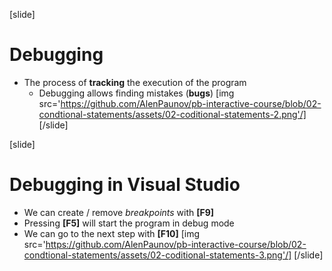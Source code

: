 [slide]
# Debugging
* The process of **tracking** the execution of the program
  * Debugging allows finding mistakes (**bugs**)
[img src='https://github.com/AlenPaunov/pb-interactive-course/blob/02-condtional-statements/assets/02-coditional-statements-2.png'/]
[/slide]

[slide]
# Debugging in Visual Studio
* We can create / remove *breakpoints* with **[F9]**
* Pressing **[F5]** will start the program in debug mode
* We can go to the next step with **[F10]**
[img src='https://github.com/AlenPaunov/pb-interactive-course/blob/02-condtional-statements/assets/02-coditional-statements-3.png'/]
[/slide]